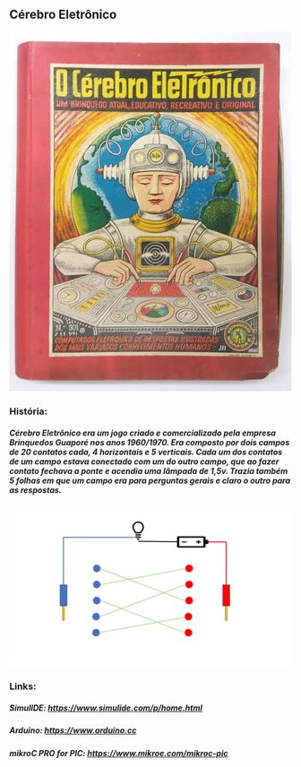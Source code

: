 ## Cérebro Eletrônico

![Cérebro Eletrônico](imagens/I000.jpg?raw=true "Cérebro Eletrônico")

### História:

##### Cérebro Eletrônico era um jogo criado e comercializado pela empresa Brinquedos Guaporé nos anos 1960/1970. Era composto por dois campos de 20 contatos cada, 4 horizontais e 5 verticais. Cada um dos contatos de um campo estava conectado com um do outro campo, que ao fazer contato fechava a ponte e acendia uma lâmpada de 1,5v. Trazia também 5 folhas em que um campo era para perguntas gerais e claro o outro para as respostas.

![Cérebro Eletrônico](imagens/I002.png?raw=true "Cérebro Eletrônico")

### Links:

##### SimulIDE: https://www.simulide.com/p/home.html

##### Arduino: https://www.arduino.cc

##### mikroC PRO for PIC: https://www.mikroe.com/mikroc-pic


 

